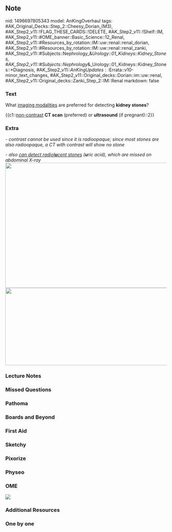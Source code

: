 ## Note
nid: 1496697805343
model: AnKingOverhaul
tags: #AK_Original_Decks::Step_2::Cheesy_Dorian_(M3), #AK_Step2_v11::!FLAG_THESE_CARDS::!DELETE, #AK_Step2_v11::!Shelf::IM, #AK_Step2_v11::#OME_banner::Basic_Science::12_Renal, #AK_Step2_v11::#Resources_by_rotation::IM::uw::renal::renal_dorian, #AK_Step2_v11::#Resources_by_rotation::IM::uw::renal::renal_zanki, #AK_Step2_v11::#Subjects::Nephrology_&_Urology::01_Kidneys::Kidney_Stones, #AK_Step2_v11::#Subjects::Nephrology_&_Urology::01_Kidneys::Kidney_Stones::*Diagnosis, #AK_Step2_v11::$AnKingUpdates::$Errata::v10-minor_text_changes, #AK_Step2_v11::Original_decks::Dorian::im::uw::renal, #AK_Step2_v11::Original_decks::Zanki_Step_2::IM::Renal
markdown: false

### Text
What <u>imaging modalities</u> are preferred for detecting
<b>kidney stones</b>?
<div>
  {{c1::<u>non-contrast</u> <b>CT scan</b> (preferred) or
  <b>ultrasound</b> (if pregnant)::2}}
</div>

### Extra
<i>- contrast cannot be used since it is radioopaque; since most
stones are also radioopaque, a CT with contrast will show no
stone</i>
<div>
  <i>- also <u>can detect radiol<b>u</b>cent stones</u></i>
  <i>(<b>u</b>ric acid),</i> <i>which are missed on abdominal
  X-ray</i>
</div>
<div>
  <div>
    <i><img class="" src="paste-5749037063995393.jpg" style=
    "height: 391px; width: 511px;"></i>
  </div>
  <div><img class="" src=
  "120131_Abdominal%20Pain_091217-edit_1606536512074.png" style=
  "height: 242px; width: 511px;"></div>
</div>

### Lecture Notes


### Missed Questions


### Pathoma


### Boards and Beyond


### First Aid


### Sketchy


### Pixorize


### Physeo


### OME
<div class="ome-widget">
  <a href="https://onlinemeded.org/spa/renal?ref=anki"><img src=
  "_OME_AnkiFlashcards_Topic_5.png"></a>
</div>

### Additional Resources


### One by one

